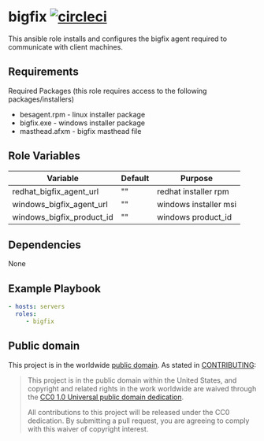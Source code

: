 bigfix [![circleci](https://circleci.com/gh/GSA/ansible-bigfix.svg?style=svg)](https://circleci.com/gh/GSA/ansible-bigfix)
=========

This ansible role installs and configures the bigfix agent required to communicate with client machines.

Requirements
------------

Required Packages (this role requires access to the following packages/installers)
- besagent.rpm - linux installer package
- bigfix.exe - windows installer package
- masthead.afxm - bigfix masthead file

Role Variables
--------------

| Variable | Default | Purpose |
| ------ | ------ | ------ |
| redhat_bigfix_agent_url | "" | redhat installer rpm |
| windows_bigfix_agent_url | "" | windows installer msi |
| windows_bigfix_product_id | "" | windows product_id |

Dependencies
------------

None

Example Playbook
----------------

```yaml
- hosts: servers
  roles:
     - bigfix
```

Public domain
-------------

This project is in the worldwide [public domain](LICENSE.md). As stated in [CONTRIBUTING](CONTRIBUTING.md):

> This project is in the public domain within the United States, and copyright and related rights in the work worldwide are waived through the [CC0 1.0 Universal public domain dedication](https://creativecommons.org/publicdomain/zero/1.0/).
>
> All contributions to this project will be released under the CC0 dedication. By submitting a pull request, you are agreeing to comply with this waiver of copyright interest.
